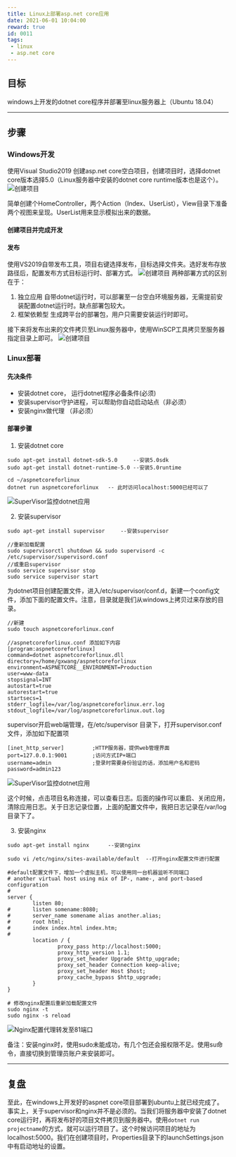 ```yaml
---
title: Linux上部署asp.net core应用
date: 2021-06-01 10:04:00
reward: true
id: 0011
tags: 
 - linux
 - asp.net core
---
```


## 目标

windows上开发的dotnet core程序并部署至linux服务器上（Ubuntu 18.04）

<!--more-->
---

## 步骤

### Windows开发
使用Visual Studio2019 创建asp.net core空白项目，创建项目时，选择dotnet core版本选择5.0（Linux服务器中安装的dotnet core runtime版本也是这个）。
 ![创建项目](https://raw.githubusercontent.com/edsiongithub/blogimages/master/createproject.png)

简单创建个HomeController，两个Action（Index、UserList），View目录下准备两个视图来呈现。UserList用来显示模拟出来的数据。

#### 创建项目并完成开发

#### 发布
使用VS2019自带发布工具，项目右键选择发布，目标选择文件夹。选好发布存放路径后，配置发布方式目标运行时、部署方式。
![创建项目](https://raw.githubusercontent.com/edsiongithub/blogimages/master/publishproject.png)
两种部署方式的区别在于：
1. 独立应用
自带dotnet运行时，可以部署至一台空白环境服务器，无需提前安装配置dotnet运行时。缺点部署包较大。
2. 框架依赖型
生成跨平台的部署包，用户只需要安装运行时即可。

接下来将发布出来的文件拷贝至Linux服务器中，使用WinSCP工具拷贝至服务器指定目录上即可。
![创建项目](https://raw.githubusercontent.com/edsiongithub/blogimages/master/copytoserver.png)

### Linux部署

#### 先决条件
* 安装dotnet core， 运行dotnet程序必备条件(必须)
* 安装supervisor守护进程，可以帮助你自动启动站点（非必须）
* 安装nginx做代理 （非必须）

#### 部署步骤

1. 安装dotnet core
```
sudo apt-get install dotnet-sdk-5.0     --安装5.0sdk
sudo apt-get install dotnet-runtime-5.0 --安装5.0runtime

cd ~/aspnetcoreforlinux
dotnet run aspnetcoreforlinux   -- 此时访问localhost:5000已经可以了
```
![SuperVisor监控dotnet应用](https://raw.githubusercontent.com/edsiongithub/blogimages/master/localhsotrunning.png)

2. 安装supervisor
```
sudo apt-get install supervisor     --安装supervisor

//重新加载配置
sudo supervisorctl shutdown && sudo supervisord -c /etc/supervisor/supervisord.conf
//或重启supervisor
sudo service supervisor stop 
sudo service supervisor start
```
为dotnet项目创建配置文件，进入/etc/supervisor/conf.d，新建一个config文件，添加下面的配置文件。注意，目录就是我们从windows上拷贝过来存放的目录。

```
//新建
sudo touch aspnetcoreforlinux.conf

//aspnetcoreforlinux.conf 添加如下内容
[program:aspnetcoreforlinux]
command=dotnet aspnetcoreforlinux.dll  
directory=/home/gxwang/aspnetcoreforlinux 
environment=ASPNETCORE__ENVIRONMENT=Production 
user=www-data  
stopsignal=INT
autostart=true 
autorestart=true 
startsecs=1 
stderr_logfile=/var/log/aspnetcoreforlinux.err.log 
stdout_logfile=/var/log/aspnetcoreforlinux.out.log 

```
supervisor开启web端管理，在/etc/supervisor 目录下，打开supervisor.conf 文件，添加如下配置项
```
[inet_http_server]         ;HTTP服务器，提供web管理界面
port=127.0.0.1:9001        ;访问方式IP+端口
username=admin             ;登录时需要身份验证的话，添加用户名和密码
password=admin123      
```
![SuperVisor监控dotnet应用](https://raw.githubusercontent.com/edsiongithub/blogimages/master/supervisorrunning.png)

这个时候，点击项目名称连接，可以查看日志。后面的操作可以重启、关闭应用，清除应用日志。关于日志记录位置，上面的配置文件中，我把日志记录在/var/log目录下了。

3. 安装nginx 

```
sudo apt-get install nginx      --安装nginx

sudo vi /etc/nginx/sites-available/default  --打开nginx配置文件进行配置

#default配置文件下，增加一个虚拟主机，可以使用同一台机器监听不同端口
# another virtual host using mix of IP-, name-, and port-based configuration
#
server {
        listen 80;
#       listen somename:8080;
#       server_name somename alias another.alias;
#       root html;
#       index index.html index.htm;
#
        location / {
                proxy_pass http://localhost:5000;
                proxy_http_version 1.1;
                proxy_set_header Upgrade $http_upgrade;
                proxy_set_header Connection keep-alive;
                proxy_set_header Host $host;
                proxy_cache_bypass $http_upgrade;
        }
}

# 修改nginx配置后重新加载配置文件
sudo nginx -t
sudo nginx -s reload
```
![Nginx配置代理转发至81端口](https://raw.githubusercontent.com/edsiongithub/blogimages/master/nginxto81port.png)

备注：安装nginx时，使用sudo未能成功，有几个包还会报权限不足。使用su命令，直接切换到管理员账户来安装即可。

---

## 复盘

至此，在windows上开发好的aspnet core项目部署到ubuntu上就已经完成了。事实上，关于supervisor和nginx并不是必须的。当我们将服务器中安装了dotnet core运行时，再将发布好的项目文件拷贝到服务器中。使用```dotnet run projectname```的方式，就可以运行项目了。这个时候访问项目的地址为localhost:5000。我们在创建项目时，Properties目录下的launchSettings.json中有启动地址的设置。